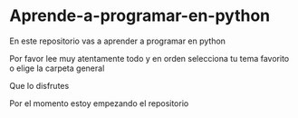 # Aprende-a-programar-en-python
En este repositorio vas a aprender a programar en python

Por favor lee muy atentamente todo y en orden selecciona tu tema favorito o elige la carpeta general

Que lo disfrutes

Por el momento estoy empezando el repositorio
